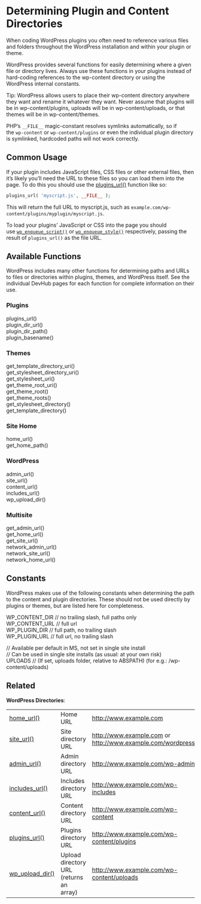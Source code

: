 # Determining Plugin and Content Directories

When coding WordPress plugins you often need to reference various files and folders throughout the WordPress installation and within your plugin or theme.

WordPress provides several functions for easily determining where a given file or directory lives. Always use these functions in your plugins instead of hard-coding references to the wp-content directory or using the WordPress internal constants.

Tip: WordPress allows users to place their wp-content directory anywhere they want and rename it whatever they want. Never assume that plugins will be in wp-content/plugins, uploads will be in wp-content/uploads, or that themes will be in wp-content/themes.

PHP’s `__FILE__` magic-constant resolves symlinks automatically, so if the `wp-content` or `wp-content/plugins` or even the individual plugin directory is symlinked, hardcoded paths will not work correctly.

## Common Usage

If your plugin includes JavaScript files, CSS files or other external files, then it’s likely you’ll need the URL to these files so you can load them into the page. To do this you should use the [plugins\_url()](https://developer.wordpress.org/reference/functions/plugins_url/) function like so:

```php
plugins_url( 'myscript.js', __FILE__ );
```

This will return the full URL to myscript.js, such as `example.com/wp-content/plugins/myplugin/myscript.js`.

To load your plugins’ JavaScript or CSS into the page you should use [`wp_enqueue_script()`](https://developer.wordpress.org/reference/functions/wp_enqueue_script/) or [`wp_enqueue_style()`](https://developer.wordpress.org/reference/functions/wp_enqueue_style/) respectively, passing the result of `plugins_url()` as the file URL.

## Available Functions

WordPress includes many other functions for determining paths and URLs to files or directories within plugins, themes, and WordPress itself. See the individual DevHub pages for each function for complete information on their use.

### Plugins

plugins\_url()  
plugin\_dir\_url()  
plugin\_dir\_path()  
plugin\_basename()

### Themes

get\_template\_directory\_uri()  
get\_stylesheet\_directory\_uri()  
get\_stylesheet\_uri()  
get\_theme\_root\_uri()  
get\_theme\_root()  
get\_theme\_roots()  
get\_stylesheet\_directory()  
get\_template\_directory()

### Site Home

home\_url()  
get\_home\_path()

### WordPress

admin\_url()  
site\_url()  
content\_url()  
includes\_url()  
wp\_upload\_dir()

### Multisite

get\_admin\_url()  
get\_home\_url()  
get\_site\_url()  
network\_admin\_url()  
network\_site\_url()  
network\_home\_url()

## Constants

WordPress makes use of the following constants when determining the path to the content and plugin directories. These should not be used directly by plugins or themes, but are listed here for completeness.

WP\_CONTENT\_DIR  // no trailing slash, full paths only  
WP\_CONTENT\_URL  // full url   
WP\_PLUGIN\_DIR  // full path, no trailing slash  
WP\_PLUGIN\_URL  // full url, no trailing slash

// Available per default in MS, not set in single site install  
// Can be used in single site installs (as usual: at your own risk)  
UPLOADS // (If set, uploads folder, relative to ABSPATH) (for e.g.: /wp-content/uploads)

## Related

****WordPress Directories****:

<table><tbody><tr><td><a href="https://developer.wordpress.org/reference/functions/home_url/">home_url()</a></td><td>Home URL</td><td><a href="http://www.example.com">http://www.example.com</a></td></tr><tr><td><a href="https://developer.wordpress.org/reference/functions/site_url/">site_url()</a></td><td>Site directory URL</td><td><a href="http://www.example.com">http://www.example.com</a> or <a href="http://www.example.com/wordpress">http://www.example.com/wordpress</a></td></tr><tr><td><a href="https://developer.wordpress.org/reference/functions/admin_url/">admin_url()</a></td><td>Admin directory URL</td><td><a href="http://www.example.com/wp-admin">http://www.example.com/wp-admin</a></td></tr><tr><td><a href="https://developer.wordpress.org/reference/functions/includes_url/">includes_url()</a></td><td>Includes directory URL</td><td><a href="http://www.example.com/wp-includes">http://www.example.com/wp-includes</a></td></tr><tr><td><a href="https://developer.wordpress.org/reference/functions/content_url/">content_url()</a></td><td>Content directory URL</td><td><a href="http://www.example.com/wp-content">http://www.example.com/wp-content</a></td></tr><tr><td><a href="https://developer.wordpress.org/reference/functions/plugins_url/">plugins_url()</a></td><td>Plugins directory URL</td><td><a href="http://www.example.com/wp-content/plugins">http://www.example.com/wp-content/plugins</a></td></tr><tr><td><a href="https://developer.wordpress.org/reference/functions/wp_upload_dir/">wp_upload_dir()</a></td><td>Upload directory URL (returns an array)</td><td><a href="http://www.example.com/wp-content/uploads">http://www.example.com/wp-content/uploads</a></td></tr></tbody></table>